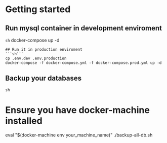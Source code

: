 # Getting started

## Run mysql container in development enviroment
```sh```
docker-compose up -d
```
## Run it in production enviroment
```sh```
cp .env.dev .env.production
docker-compose -f docker-compose.yml -f docker-compose.prod.yml up -d
```

## Backup your databases
```sh```
# Ensure you have docker-machine installed
eval "$(docker-machine env your_machine_name)"
./backup-all-db.sh
```

